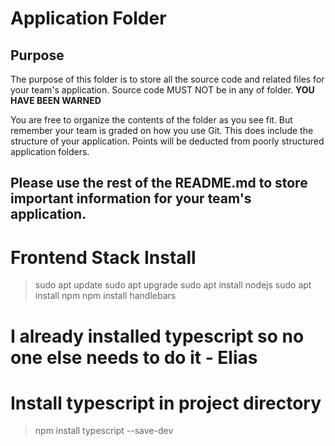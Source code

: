# Application Folder

## Purpose
The purpose of this folder is to store all the source code and related files for your team's application. Source code MUST NOT be in any of folder. <strong>YOU HAVE BEEN WARNED</strong>

You are free to organize the contents of the folder as you see fit. But remember your team is graded on how you use Git. This does include the structure of your application. Points will be deducted from poorly structured application folders.

## Please use the rest of the README.md to store important information for your team's application.

# Frontend Stack Install
>sudo apt update
>sudo apt upgrade
>sudo apt install nodejs
>sudo apt install npm 
>npm install handlebars

# I already installed typescript so no one else needs to do it - Elias
# Install typescript in project directory
>npm install typescript --save-dev

